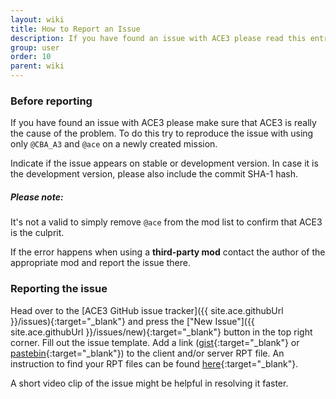 ```yaml
---
layout: wiki
title: How to Report an Issue
description: If you have found an issue with ACE3 please read this entry before reporting it.
group: user
order: 10
parent: wiki
---
```


### Before reporting

If you have found an issue with ACE3 please make sure that ACE3 is really the cause of the problem. To do this try to reproduce the issue with using only `@CBA_A3` and `@ace` on a newly created mission.

Indicate if the issue appears on stable or development version. In case it is the development version, please also include the commit SHA-1 hash.

<div class="panel callout">
    <h5>Please note:</h5>
    <p>It's not a valid to simply remove <code>@ace</code> from the mod list to confirm that ACE3 is the culprit.</p>
    <p>If the error happens when using a <b>third-party mod</b> contact the author of the appropriate mod and report the issue there.</p>
</div>

### Reporting the issue

Head over to the [ACE3 GitHub issue tracker]({{ site.ace.githubUrl }}/issues){:target="_blank"} and press the ["New Issue"]({{ site.ace.githubUrl }}/issues/new){:target="_blank"} button in the top right corner. Fill out the issue template. Add a link ([gist](https://gist.github.com){:target="_blank"} or [pastebin](http://pastebin.com){:target="_blank"}) to the client and/or server RPT file. An instruction to find your RPT files can be found [here](https://community.bistudio.com/wiki/Crash_Files#Arma_3){:target="_blank"}.

A short video clip of the issue might be helpful in resolving it faster.
